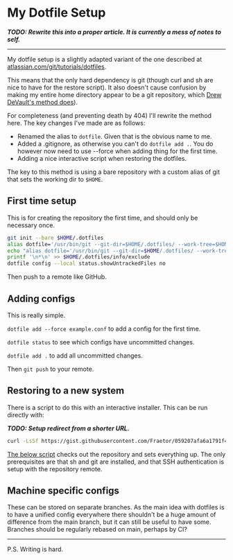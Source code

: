 # My Dotfile Setup

***TODO: Rewrite this into a proper article. It is currently a mess of notes to self.***

---

My dotfile setup is a slightly adapted variant of the one described at [atlassian.com/git/tutorials/dotfiles](https://www.atlassian.com/git/tutorials/dotfiles).

This means that the only hard dependency is git (though curl and sh are nice to have for the restore script). It also doesn't cause confusion by making my entire home directory appear to be a git repository, which [Drew DeVault's method does](https://drewdevault.com/2019/12/30/dotfiles.html)).

For completeness (and preventing death by 404) I'll rewrite the method here. The key changes I've made are as follows:

* Renamed the alias to `dotfile`. Given that is the obvious name to me.
* Added a .gitignore, as otherwise you can't do `dotfile add .`. You do however now need to use --force when adding thing for the first time.
* Adding a nice interactive script when restoring the dotfiles.

The key to this method is using a bare repository with a custom alias of git that sets the working dir to `$HOME`.

## First time setup

This is for creating the repository the first time, and should only be necessary once.

```sh
git init --bare $HOME/.dotfiles
alias dotfile='/usr/bin/git --git-dir=$HOME/.dotfiles/ --work-tree=$HOME'
echo "alias dotfile='/usr/bin/git --git-dir=$HOME/.dotfiles/ --work-tree=$HOME'" >> $HOME/.bashrc
printf '\n*\n' >> $HOME/.dotfiles/info/exclude
dotfile config --local status.showUntrackedFiles no
```

Then push to a remote like GitHub.

## Adding configs

This is really simple.

`dotfile add --force example.conf` to add a config for the first time.

`dotfile status` to see which configs have uncommitted changes.

`dotfile add .` to add all uncommitted changes.

Then `git push` to your remote.

## Restoring to a new system

There is a script to do this with an interactive installer. This can be run directly with:

***TODO: Setup redirect from a shorter URL.***

```sh
curl -LsSf https://gist.githubusercontent.com/Fraetor/059207afa6a1791f480586cf52b19a76/raw/ >install-dotfiles.sh && sh install-dotfiles.sh
```

[The below script](https://gist.github.com/Fraetor/059207afa6a1791f480586cf52b19a76) checks out the repository and sets everything up. The only prerequisites are that sh and git are installed, and that SSH authentication is setup with the repository remote.

<script src="https://gist.github.com/Fraetor/059207afa6a1791f480586cf52b19a76.js"></script>

## Machine specific configs

These can be stored on separate branches. As the main idea with dotfiles is to have a unified config everywhere there shouldn't be a huge amount of difference from the main branch, but it can still be useful to have some. Branches should be regularly rebased on main, perhaps by CI?

---

P.S. Writing is hard.
